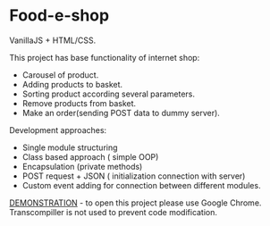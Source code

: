 # Food-e-shop

VanillaJS + HTML/CSS. 

This project has base functionality of internet shop: 
- Carousel of product. 
- Adding products to basket.
- Sorting product according several parameters. 
- Remove products from basket.
- Make an order(sending POST data to dummy server).

Development approaches:
- Single module structuring 
- Class based approach ( simple OOP)
- Encapsulation (private methods) 
- POST request + JSON ( initialization connection with server)
- Custom event adding for connection between different modules.


[DEMONSTRATION](https://peoplecanfly1.github.io/food-e-shop/)  - to open this project please use Google Chrome. Transcompiller is not used to prevent code modification.
